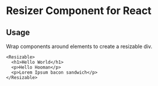 
# Resizer Component for React

## Usage

Wrap components around elements to create a resizable div.

```
<Resizable>
  <h1>Hello World</h1>
  <p>Hello Hooman</p>
  <p>Lorem Ipsum bacon sandwich</p>
</Resizable>

```